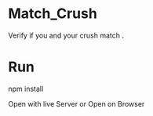 # Match_Crush

Verify if you and your crush match .

# Run
npm install

Open with live Server or Open on Browser
